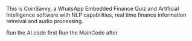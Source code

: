 This is CoinSavvy, a WhatsApp Embedded Finance Quiz and Artificial Intelligence software with NLP capabilities, real time finance information retreival and audio processing.

Run the AI code first 
Run the MainCode after

